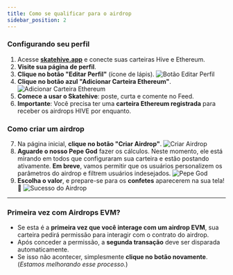 ```yaml
---
title: Como se qualificar para o airdrop
sidebar_position: 2
---
```


### Configurando seu perfil

1. Acesse <a href="https://skatehive.app" class="button-link" target="_blank">**skatehive.app**</a> e conecte suas carteiras Hive e Ethereum.
2. **Visite sua página de perfil**.
3. **Clique no botão "Editar Perfil"** (ícone de lápis).
   ![Botão Editar Perfil](https://i.ibb.co/WHsHz1p/image.png)
4. **Clique no botão azul "Adicionar Carteira Ethereum"**.
   ![Adicionar Carteira Ethereum](https://i.ibb.co/wwFkNWM/image.png)
5. **Comece a usar o Skatehive**: poste, curta e comente no Feed.
6. **Importante**: Você precisa ter uma **carteira Ethereum registrada** para receber os airdrops HIVE por enquanto.

### Como criar um airdrop

7. Na página inicial, **clique no botão "Criar Airdrop"**.
   ![Criar Airdrop](https://i.ibb.co/zFkwyNn/image.png)
8. **Aguarde o nosso Pepe God** fazer os cálculos. Neste momento, ele está mirando em todos que configuraram sua carteira e estão postando ativamente. **Em breve**, vamos permitir que os usuários personalizem os parâmetros do airdrop e filtrem usuários indesejados.
   ![Pepe God](@site/src/assets/tuto-airdrop/4.png)
9. **Escolha o valor**, e prepare-se para os **confetes** aparecerem na sua tela! 🎉
   ![Sucesso do Airdrop](@site/src/assets/tuto-airdrop/5.png)

---

### Primeira vez com Airdrops EVM?

- Se esta é a **primeira vez que você interage com um airdrop EVM**, sua carteira pedirá permissão para interagir com o contrato do airdrop.
- Após conceder a permissão, a **segunda transação** deve ser disparada automaticamente.
- Se isso não acontecer, simplesmente **clique no botão novamente**. (*Estamos melhorando esse processo.*)
